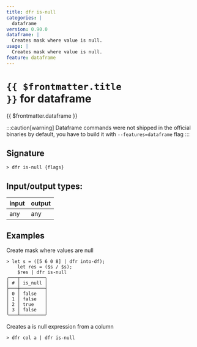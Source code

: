 ```yaml
---
title: dfr is-null
categories: |
  dataframe
version: 0.90.0
dataframe: |
  Creates mask where value is null.
usage: |
  Creates mask where value is null.
feature: dataframe
---
```


<!-- This file is automatically generated. Please edit the command in https://github.com/nushell/nushell instead. -->

# <code>{{ $frontmatter.title }}</code> for dataframe

<div class='command-title'>{{ $frontmatter.dataframe }}</div>

:::caution[warning]
Dataframe commands were not shipped in the official binaries by default, you have to build it with `--features=dataframe` flag
:::

## Signature

`> dfr is-null {flags} `

## Input/output types:

| input | output |
| ----- | ------ |
| any   | any    |

## Examples

Create mask where values are null

```nu
> let s = ([5 6 0 8] | dfr into-df);
    let res = ($s / $s);
    $res | dfr is-null
╭───┬─────────╮
│ # │ is_null │
├───┼─────────┤
│ 0 │ false   │
│ 1 │ false   │
│ 2 │ true    │
│ 3 │ false   │
╰───┴─────────╯

```

Creates a is null expression from a column

```nu
> dfr col a | dfr is-null

```
